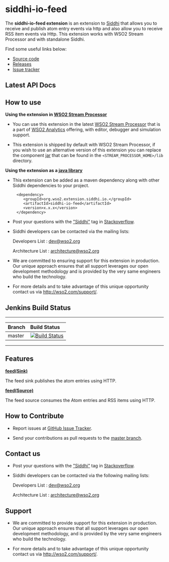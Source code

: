 siddhi-io-feed
======================================

The **siddhi-io-feed extension** is an extension to <a target="_blank" href="https://wso2.github.io/siddhi">Siddhi</a> that allows you to receive and publish atom entry events via http and 
also allow you to receive RSS item events via Http. This extension works with WSO2 Stream Processor and with standalone Siddhi.

Find some useful links below:

* <a target="_blank" href="https://github.com/wso2-extensions/siddhi-io-feed">Source code</a>
* <a target="_blank" href="https://github.com/wso2-extensions/siddhi-io-feed/releases">Releases</a>
* <a target="_blank" href="https://github.com/wso2-extensions/siddhi-io-feed/issues">Issue tracker</a>

## Latest API Docs 

## How to use 

**Using the extension in <a target="_blank" href="https://github.com/wso2/product-sp">WSO2 Stream Processor</a>**

* You can use this extension in the latest <a target="_blank" href="https://github.com/wso2/product-sp/releases">WSO2 Stream Processor</a> that is a part of <a target="_blank" href="http://wso2.com/analytics?utm_source=gitanalytics&utm_campaign=gitanalytics_Jul17">WSO2 Analytics</a> offering, with editor, debugger and simulation support.

* This extension is shipped by default with WSO2 Stream Processor, if you wish to use an alternative version of this extension you can replace the component <a target="_blank" href="https://github.com/wso2-extensions/siddhi-io-feed/releases">jar</a> that can be found in the `<STREAM_PROCESSOR_HOME>/lib` directory.

**Using the extension as a <a target="_blank" href="https://wso2.github.io/siddhi/documentation/running-as-a-java-library">java library</a>**

* This extension can be added as a maven dependency along with other Siddhi dependencies to your project.

```
     <dependency>
        <groupId>org.wso2.extension.siddhi.io.</groupId>
        <artifactId>siddhi-io-feed</artifactId>
        <version>x.x.x</version>
     </dependency>
```

 * Post your questions with the <a target="_blank" href="http://stackoverflow.com/search?q=siddhi">"Siddhi"</a> tag in <a target="_blank" href="http://stackoverflow.com/search?q=siddhi">Stackoverflow</a>.

 * Siddhi developers can be contacted via the mailing lists:

    Developers List   : [dev@wso2.org](mailto:dev@wso2.org)

    Architecture List : [architecture@wso2.org](mailto:architecture@wso2.org)

* We are committed to ensuring support for this extension in production. Our unique approach ensures that all support leverages our open development methodology and is provided by the very same engineers who build the technology.

* For more details and to take advantage of this unique opportunity contact us via <a target="_blank" href="http://wso2.com/support?utm_source=gitanalytics&utm_campaign=gitanalytics_Jul17">http://wso2.com/support/</a>.


## Jenkins Build Status

---

|  Branch | Build Status |
| :------ |:------------ |
| master  | [![Build Status](https://wso2.org/jenkins/job/siddhi/job/siddhi-io-feed/badge/icon)](https://wso2.org/jenkins/job/siddhi/job/siddhi-io-feed/) |

---


## Features

**<a target="_blank" href="https://wso2-extensions.github.io/siddhi-io-feed/api/latest/#sink">feed</a><a target="_blank" href="https://siddhi-io.github.io/siddhi/documentation/siddhi-4.0/">(Sink)</a>**

The feed sink publishes the atom entries using HTTP.


**<a target="_blank" href="https://wso2-extensions.github.io/siddhi-io-feed/api/latest/#source">feed</a><a target="_blank" href="https://siddhi-io.github.io/siddhi/documentation/siddhi-4.0/">(Source)</a>**

The feed source consumes the Atom entries and RSS items using HTTP.

## How to Contribute
 
  * Report issues at <a target="_blank" href="https://github.com/wso2-extensions/siddhi-io-feed/issues">GitHub Issue Tracker</a>.
  
  * Send your contributions as pull requests to the <a target="_blank" href="https://github.com/wso2-extensions/siddhi-io-feed/tree/master">master branch</a>. 
 
## Contact us 

 * Post your questions with the <a target="_blank" href="http://stackoverflow.com/search?q=siddhi">"Siddhi"</a> tag in <a target="_blank" href="http://stackoverflow.com/search?q=siddhi">Stackoverflow</a>. 
 
 * Siddhi developers can be contacted via the following mailing lists:
 
    Developers List   : [dev@wso2.org](mailto:dev@wso2.org)
    
    Architecture List : [architecture@wso2.org](mailto:architecture@wso2.org)
 
## Support 

* We are committed to provide support for this extension in production. Our unique approach ensures that all support 
leverages our open development methodology, and is provided by the very same engineers who build the technology. 

* For more details and to take advantage of this unique opportunity contact us via <a target="_blank" href="http://wso2
.com/support?utm_source=gitanalytics&utm_campaign=gitanalytics_Jul17">http://wso2.com/support/</a>. 
